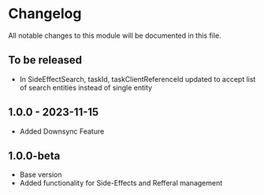 # Changelog
All notable changes to this module will be documented in this file.

## To be released
- In SideEffectSearch, taskId, taskClientReferenceId updated to accept list of search entities instead of single entity

## 1.0.0 - 2023-11-15
  - Added Downsync Feature

## 1.0.0-beta
  - Base version
  - Added functionality for Side-Effects and Refferal management
